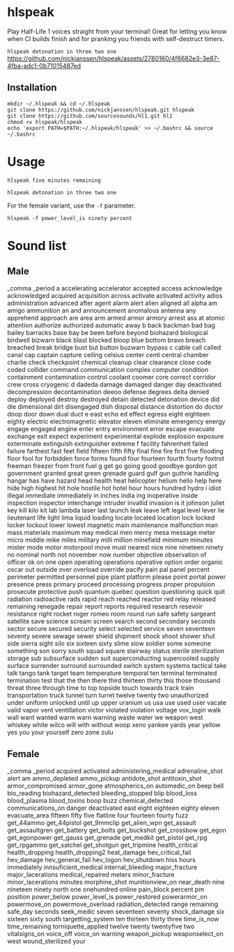 # hlspeak

Play Half-Life 1 voices straight from your terminal! Great for letting you know when CI builds finish and for pranking you friends with self-destruct timers.


`hlspeak detonation in three two one`
https://github.com/nickjanssen/hlspeak/assets/2780160/4f6682e3-3e87-4fba-adc1-0b71015487ed




## Installation
```
mkdir ~/.hlspeak && cd ~/.hlspeak
git clone https://github.com/nickjanssen/hlspeak.git hlspeak
git clone https://github.com/sourcesounds/hl1.git hl1
chmod +x hlspeak/hlspeak
echo 'export PATH=$PATH:~/.hlspeak/hlspeak' >> ~/.bashrc && source ~/.bashrc
```

# Usage

```
hlspeak five minutes remaining
```

```
hlspeak detonation in three two one
```

For the female variant, use the `-f` parameter.

```
hlspeak -f power_level_is ninety percent
```

# Sound list

## Male

_comma
_period
a
accelerating
accelerator
accepted
access
acknowledge
acknowledged
acquired
acquisition
across
activate
activated
activity
adios
administration
advanced
after
agent
alarm
alert
alien
aligned
all
alpha
am
amigo
ammunition
an
and
announcement
anomalous
antenna
any
apprehend
approach
are
area
arm
armed
armor
armory
arrest
ass
at
atomic
attention
authorize
authorized
automatic
away
b
back
backman
bad
bag
bailey
barracks
base
bay
be
been
before
beyond
biohazard
biological
birdwell
bizwarn
black
blast
blocked
bloop
blue
bottom
bravo
breach
breached
break
bridge
bust
but
button
buzwarn
bypass
c
cable
call
called
canal
cap
captain
capture
ceiling
celsius
center
centi
central
chamber
charlie
check
checkpoint
chemical
cleanup
clear
clearance
close
code
coded
collider
command
communication
complex
computer
condition
containment
contamination
control
coolant
coomer
core
correct
corridor
crew
cross
cryogenic
d
dadeda
damage
damaged
danger
day
deactivated
decompression
decontamination
deeoo
defense
degrees
delta
denied
deploy
deployed
destroy
destroyed
detain
detected
detonation
device
did
die
dimensional
dirt
disengaged
dish
disposal
distance
distortion
do
doctor
doop
door
down
dual
duct
e
east
echo
ed
effect
egress
eight
eighteen
eighty
electric
electromagnetic
elevator
eleven
eliminate
emergency
energy
engage
engaged
engine
enter
entry
environment
error
escape
evacuate
exchange
exit
expect
experiment
experimental
explode
explosion
exposure
exterminate
extinguish
extinguisher
extreme
f
facility
fahrenheit
failed
failure
farthest
fast
feet
field
fifteen
fifth
fifty
final
fine
fire
first
five
flooding
floor
fool
for
forbidden
force
forms
found
four
fourteen
fourth
fourty
foxtrot
freeman
freezer
from
front
fuel
g
get
go
going
good
goodbye
gordon
got
government
granted
great
green
grenade
guard
gulf
gun
guthrie
handling
hangar
has
have
hazard
head
health
heat
helicopter
helium
hello
help
here
hide
high
highest
hit
hole
hostile
hot
hotel
hour
hours
hundred
hydro
i
idiot
illegal
immediate
immediately
in
inches
india
ing
inoperative
inside
inspection
inspector
interchange
intruder
invallid
invasion
is
it
johnson
juliet
key
kill
kilo
kit
lab
lambda
laser
last
launch
leak
leave
left
legal
level
lever
lie
lieutenant
life
light
lima
liquid
loading
locate
located
location
lock
locked
locker
lockout
lower
lowest
magnetic
main
maintenance
malfunction
man
mass
materials
maximum
may
medical
men
mercy
mesa
message
meter
micro
middle
mike
miles
military
milli
million
minefield
minimum
minutes
mister
mode
motor
motorpool
move
must
nearest
nice
nine
nineteen
ninety
no
nominal
north
not
november
now
number
objective
observation
of
officer
ok
on
one
open
operating
operations
operative
option
order
organic
oscar
out
outside
over
overload
override
pacify
pain
pal
panel
percent
perimeter
permitted
personnel
pipe
plant
platform
please
point
portal
power
presence
press
primary
proceed
processing
progress
proper
propulsion
prosecute
protective
push
quantum
quebec
question
questioning
quick
quit
radiation
radioactive
rads
rapid
reach
reached
reactor
red
relay
released
remaining
renegade
repair
report
reports
required
research
resevoir
resistance
right
rocket
roger
romeo
room
round
run
safe
safety
sargeant
satellite
save
science
scream
screen
search
second
secondary
seconds
sector
secure
secured
security
select
selected
service
seven
seventeen
seventy
severe
sewage
sewer
shield
shipment
shock
shoot
shower
shut
side
sierra
sight
silo
six
sixteen
sixty
slime
slow
soldier
some
someone
something
son
sorry
south
squad
square
stairway
status
sterile
sterilization
storage
sub
subsurface
sudden
suit
superconducting
supercooled
supply
surface
surrender
surround
surrounded
switch
system
systems
tactical
take
talk
tango
tank
target
team
temperature
temporal
ten
terminal
terminated
termination
test
that
the
then
there
third
thirteen
thirty
this
those
thousand
threat
three
through
time
to
top
topside
touch
towards
track
train
transportation
truck
tunnel
turn
turret
twelve
twenty
two
unauthorized
under
uniform
unlocked
until
up
upper
uranium
us
usa
use
used
user
vacate
valid
vapor
vent
ventillation
victor
violated
violation
voltage
vox_login
walk
wall
want
wanted
warm
warn
warning
waste
water
we
weapon
west
whiskey
white
wilco
will
with
without
woop
xeno
yankee
yards
year
yellow
yes
you
your
yourself
zero
zone
zulu

## Female

_comma
_period
acquired
activated
administering_medical
adrenaline_shot
alert
am
ammo_depleted
ammo_pickup
antidote_shot
antitoxin_shot
armor_compromised
armor_gone
atmospherics_on
automedic_on
beep
bell
bio_reading
biohazard_detected
bleeding_stopped
blip
blood_loss
blood_plasma
blood_toxins
boop
buzz
chemical_detected
communications_on
danger
deactivated
east
eight
eighteen
eighty
eleven
evacuate_area
fifteen
fifty
five
flatline
four
fourteen
fourty
fuzz
get_44ammo
get_44pistol
get_9mmclip
get_alien_wpn
get_assault
get_assaultgren
get_battery
get_bolts
get_buckshot
get_crossbow
get_egon
get_egonpower
get_gauss
get_grenade
get_medkit
get_pistol
get_rpg
get_rpgammo
get_satchel
get_shotgun
get_tripmine
health_critical
health_dropping
health_dropping2
heat_damage
hev_critical_fail
hev_damage
hev_general_fail
hev_logon
hev_shutdown
hiss
hours
immediately
innsuficient_medical
internal_bleeding
major_fracture
major_lacerations
medical_repaired
meters
minor_fracture
minor_lacerations
minutes
morphine_shot
munitionview_on
near_death
nine
nineteen
ninety
north
one
onehundred
online
pain_block
percent
pm
position
power_below
power_level_is
power_restored
powerarmor_on
powermove_on
powermove_overload
radiation_detected
range
remaining
safe_day
seconds
seek_medic
seven
seventeen
seventy
shock_damage
six
sixteen
sixty
south
targetting_system
ten
thirteen
thirty
three
time_is_now
time_remaining
torniquette_applied
twelve
twenty
twentyfive
two
vitalsigns_on
voice_off
voice_on
warning
weapon_pickup
weaponselect_on
west
wound_sterilized
your
